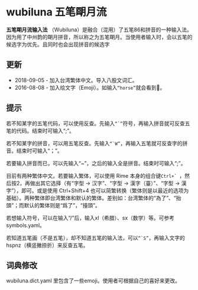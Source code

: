 # wubiluna 五笔朙月流 #

**五笔朙月流输入法** （Wubiluna）是融合（混用）了五笔86和拼音的一种输入法。
因为用了中州韵的朙月拼音，所以称之为五笔朙月。当使用者输入时，会以五笔的候选字为优先。且同时也会出现拼音的候选字

## 更新 ##

* 2018-09-05 - 加入台湾繁体中文。导入八股文词汇。
* 2016-08-08 - 加入绘文字（Emoji）。如输入``“horse”``就会看到🐎。

## 提示 ##

若不知某字的五笔代码，可以使用反查。先输入``“`”``符号，再输入拼音就可反查五笔的代码。结束时可输入“;”。

若不知某字的拼音，可以用五笔反查。先输入``“`W”``，再输入五笔就可反查字的拼音。结束时可输入“；”。

若要输入拼音而已，可以先输入“~”，之后的输入全是拼音。结束时可输入“;”。

目前有两种繁体中文。若要输入繁体，可以使用 Rime 本身的组合键``Ctrl+` ``，然后按2，再做出其它选择（有“字型 → 汉字”、“字型 → 漢字（臺）”、“字型 → 漢字”），即可。或是使用 Ctrl+Shift+4 也可以简繁转换（繁体则是以最近的选项为基础）。两种繁体即台湾繁体和默认的繁体。差别如：台湾繁体的“為了”、“抬頭”；而默认的繁体则是“爲了”，“擡頭”。

若想输入符号，可以在输入“/”后，输入xl（希腊）、sx（数学）等。可参考symbols.yaml。

若知道五笔画（不是五笔），却不知道五笔的输入法，可以``“`S”``，再输入文字的hspnz（横竖撇捺折）来反查五笔。

## 词典修改 ##

wubiluna.dict.yaml 里包含了一些emoji。使用者可根据自己的喜好来更改。

